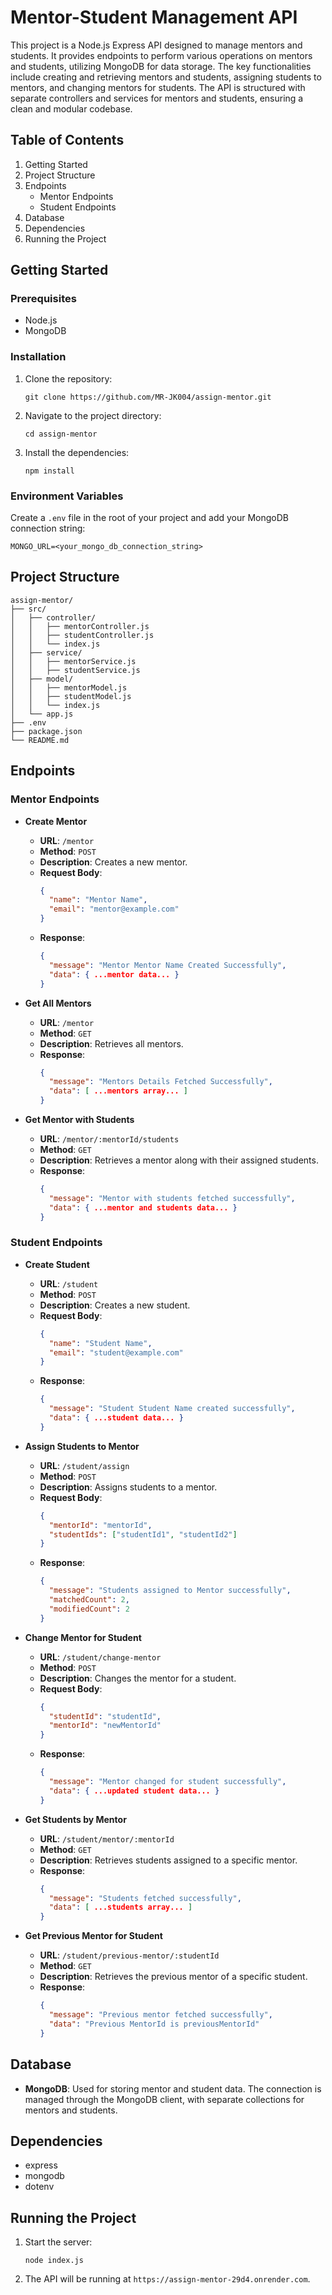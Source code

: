 # Mentor-Student Management API

This project is a Node.js Express API designed to manage mentors and students. It provides endpoints to perform various operations on mentors and students, utilizing MongoDB for data storage. The key functionalities include creating and retrieving mentors and students, assigning students to mentors, and changing mentors for students. The API is structured with separate controllers and services for mentors and students, ensuring a clean and modular codebase.

## Table of Contents

1. Getting Started
2. Project Structure
3. Endpoints
    - Mentor Endpoints
    - Student Endpoints
4. Database
5. Dependencies
6. Running the Project

## Getting Started

### Prerequisites

- Node.js
- MongoDB

### Installation

1. Clone the repository:

   ```
   git clone https://github.com/MR-JK004/assign-mentor.git
   ```

2. Navigate to the project directory:

   ```
   cd assign-mentor
   ```

3. Install the dependencies:

   ```
   npm install
   ```

### Environment Variables

Create a `.env` file in the root of your project and add your MongoDB connection string:

```
MONGO_URL=<your_mongo_db_connection_string>
```

## Project Structure

```
assign-mentor/
├── src/
│   ├── controller/
│   │   ├── mentorController.js
│   │   ├── studentController.js
│   │   └── index.js
│   ├── service/
│   │   ├── mentorService.js
│   │   ├── studentService.js
│   ├── model/
│   │   ├── mentorModel.js
│   │   ├── studentModel.js
│   │   └── index.js
│   └── app.js
├── .env
├── package.json
└── README.md
```

## Endpoints

### Mentor Endpoints

- **Create Mentor**
  - **URL**: `/mentor`
  - **Method**: `POST`
  - **Description**: Creates a new mentor.
  - **Request Body**:
    ```json
    {
      "name": "Mentor Name",
      "email": "mentor@example.com"
    }
    ```
  - **Response**:
    ```json
    {
      "message": "Mentor Mentor Name Created Successfully",
      "data": { ...mentor data... }
    }
    ```

- **Get All Mentors**
  - **URL**: `/mentor`
  - **Method**: `GET`
  - **Description**: Retrieves all mentors.
  - **Response**:
    ```json
    {
      "message": "Mentors Details Fetched Successfully",
      "data": [ ...mentors array... ]
    }
    ```

- **Get Mentor with Students**
  - **URL**: `/mentor/:mentorId/students`
  - **Method**: `GET`
  - **Description**: Retrieves a mentor along with their assigned students.
  - **Response**:
    ```json
    {
      "message": "Mentor with students fetched successfully",
      "data": { ...mentor and students data... }
    }
    ```

### Student Endpoints

- **Create Student**
  - **URL**: `/student`
  - **Method**: `POST`
  - **Description**: Creates a new student.
  - **Request Body**:
    ```json
    {
      "name": "Student Name",
      "email": "student@example.com"
    }
    ```
  - **Response**:
    ```json
    {
      "message": "Student Student Name created successfully",
      "data": { ...student data... }
    }
    ```

- **Assign Students to Mentor**
  - **URL**: `/student/assign`
  - **Method**: `POST`
  - **Description**: Assigns students to a mentor.
  - **Request Body**:
    ```json
    {
      "mentorId": "mentorId",
      "studentIds": ["studentId1", "studentId2"]
    }
    ```
  - **Response**:
    ```json
    {
      "message": "Students assigned to Mentor successfully",
      "matchedCount": 2,
      "modifiedCount": 2
    }
    ```

- **Change Mentor for Student**
  - **URL**: `/student/change-mentor`
  - **Method**: `POST`
  - **Description**: Changes the mentor for a student.
  - **Request Body**:
    ```json
    {
      "studentId": "studentId",
      "mentorId": "newMentorId"
    }
    ```
  - **Response**:
    ```json
    {
      "message": "Mentor changed for student successfully",
      "data": { ...updated student data... }
    }
    ```

- **Get Students by Mentor**
  - **URL**: `/student/mentor/:mentorId`
  - **Method**: `GET`
  - **Description**: Retrieves students assigned to a specific mentor.
  - **Response**:
    ```json
    {
      "message": "Students fetched successfully",
      "data": [ ...students array... ]
    }
    ```

- **Get Previous Mentor for Student**
  - **URL**: `/student/previous-mentor/:studentId`
  - **Method**: `GET`
  - **Description**: Retrieves the previous mentor of a specific student.
  - **Response**:
    ```json
    {
      "message": "Previous mentor fetched successfully",
      "data": "Previous MentorId is previousMentorId"
    }
    ```

## Database

- **MongoDB**: Used for storing mentor and student data. The connection is managed through the MongoDB client, with separate collections for mentors and students.

## Dependencies

- express
- mongodb
- dotenv

## Running the Project

1. Start the server:

   ```
   node index.js
   ```

2. The API will be running at `https://assign-mentor-29d4.onrender.com`.
